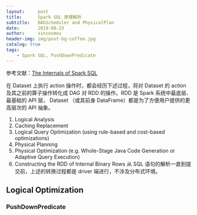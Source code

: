 ```yaml
---
layout:     post
title:      Spark SQL 原理解析
subtitle:   DAGScheduler and PhysicalPlan
date:       2019-08-23
author:     sincosmos
header-img: img/post-bg-coffee.jpg
catalog: true
tags:
    - Spark SQL, PushDownPredicate
---
```


参考文献：[The Internals of Spark SQL](https://jaceklaskowski.gitbooks.io/mastering-spark-sql/)  

在 Dataset 上执行 action 操作时，都会经历下述过程，将对 Dataset 的 action 及其之前的算子操作转化成 DAG 对 RDD 的操作。RDD 是 Spark 系统中最底层、最基础的 API 层， Dataset （或其前身 DataFrame）都是为了方便用户提供的更高层次的 API 抽象。
1. Logical Analysis
2. Caching Replacement
3. Logical Query Optimization (using rule-based and cost-based optimizations)
4. Physical Planning
5. Physical Optimization (e.g. Whole-Stage Java Code Generation or Adaptive Query Execution)
6. Constructing the RDD of Internal Binary Rows 
从 SQL 语句的解析一直到提交前，上述的转换过程都是 driver 端进行，不涉及分布式环境。
## Logical Optimization
### PushDownPredicate

